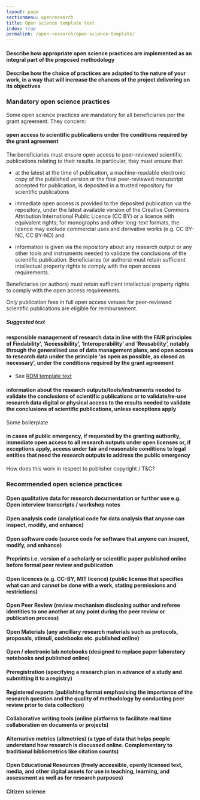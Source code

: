 ```yaml
---
layout: page
sectionmenu: openresearch
title: Open science template text
index: true
permalink: /open-research/open-science-template/
---
```


#### Describe how appropriate open science practices are implemented as an integral part of the proposed methodology 
#### Describe how the choice of practices are adapted to the nature of your work, in a way that will increase the chances of the project delivering on its objectives

### Mandatory open science practices 

Some open science practices are mandatory for all beneficiaries per the grant agreement. They concern:

#### open access to scientific publications under the conditions required by the grant agreement

The beneficiaries must ensure open access to peer-reviewed scientific publications relating to their results. In particular, they must ensure that:  

* at the latest at the time of publication, a machine-readable electronic copy of the published version or the final peer-reviewed manuscript accepted for publication, is deposited in a trusted repository for scientific publications  

* immediate open access is provided to the deposited publication via the repository, under the latest available version of the Creative Commons Attribution International Public Licence (CC BY) or a licence with equivalent rights; for monographs and other long-text formats, the licence may exclude commercial uses and derivative works (e.g. CC BY-NC, CC BY-ND) and  

* information is given via the repository about any research output or any other tools and instruments needed to validate the conclusions of the scientific publication. Beneficiaries (or authors) must retain sufficient intellectual property rights to comply with the open access requirements. 

Beneficiaries (or authors) must retain sufficient intellectual property rights to comply with the open access requirements. 

Only publication fees in full open access venues for peer-reviewed scientific publications are eligible for reimbursement. 

##### Suggested text


#### responsible management of research data in line with the FAIR principles of Findability’, ‘Accessibility’, ‘Interoperability’ and ‘Reusability’, notably through the generalised use of data management plans, and open access to research data under the principle ‘as open as possible, as closed as necessary’, under the conditions required by the grant agreement

* See [RDM template text](https://handbook.researchdata.leeds.ac.uk/open-research/rdm-template/)


#### information about the research outputs/tools/instruments needed to validate the conclusions of scientific publications or to validate/re-use research data digital or physical access to the results needed to validate the conclusions of scientific publications, unless exceptions apply

Some boilerplate


#### in cases of public emergency, if requested by the granting authority, immediate open access to all research outputs under open licenses or, if exceptions apply, access under fair and reasonable conditions to legal entities that need the research outputs to address the public emergency

How does this work in respect to publisher copyright / T&C?


### Recommended open science practices

#### Open qualitative data for research documentation or further use e.g. Open interview transcripts / workshop notes


#### Open analysis code (analytical code for data analysis that anyone can inspect, modify, and enhance)


#### Open software code (source code for software that anyone can inspect, modify, and enhance)


#### Preprints i.e. version of a scholarly or scientific paper published online before formal peer review and publication


#### Open licences (e.g. CC-BY, MIT licence) (public license that specifies what can and cannot be done with a work, stating permissions and restrictions)


#### Open Peer Review (review mechanism disclosing author and referee identities to one another at any point during the peer review or publication process)


#### Open Materials (any ancillary research materials such as protocols, proposals, stimuli, codebooks etc. published online)


#### Open / electronic lab notebooks (designed to replace paper laboratory notebooks and published online)


#### Preregistration (specifying a research plan in advance of a study and submitting it to a registry)


#### Registered reports (publishing format emphasising the importance of the research question and the quality of methodology by conducting peer review prior to data collection)


#### Collaborative writing tools (online platforms to facilitate real time collaboration on documents or projects)


#### Alternative metrics (altmetrics) (a type of data that helps people understand how research is discussed online. Complementary to traditional bibliometrics like citation counts)


#### Open Educational Resources (freely accessible, openly licensed text, media, and other digital assets for use in teaching, learning, and assessment as well as for research purposes)


#### Citizen science
